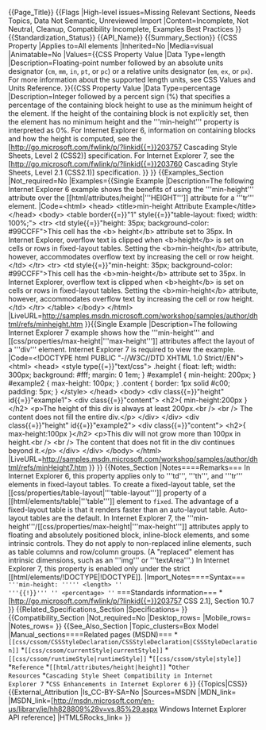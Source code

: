 {{Page_Title}}
{{Flags
|High-level issues=Missing Relevant Sections, Needs Topics, Data Not Semantic, Unreviewed Import
|Content=Incomplete, Not Neutral, Cleanup, Compatibility Incomplete, Examples Best Practices
}}
{{Standardization_Status}}
{{API_Name}}
{{Summary_Section}}
{{CSS Property
|Applies to=All elements
|Inherited=No
|Media=visual
|Animatable=No
|Values={{CSS Property Value
|Data Type=length
|Description=Floating-point number followed by an absolute units designator (<code>cm</code>, <code>mm</code>, <code>in</code>, <code>pt</code>, or <code>pc</code>) or a relative units designator (<code>em</code>, <code>ex</code>, or <code>px</code>). For more information about the supported length units, see CSS Values and Units Reference.
}}{{CSS Property Value
|Data Type=percentage
|Description=Integer followed by a percent sign (%) that specifies a percentage of the containing block height to use as the minimum height of the element. If the height of the containing block is not explicitly set, then the element has no minimum height and the  '''min-height''' property is interpreted as 0%. For Internet Explorer 6, information on containing blocks and how the height is computed, see the [http://go.microsoft.com/fwlink/p/?linkid{{=}}203757 Cascading Style Sheets, Level 2 (CSS2)] specification. For Internet Explorer 7, see the [http://go.microsoft.com/fwlink/p/?linkid{{=}}203760 Cascading Style Sheets, Level 2.1 (CSS2.1)] specification.
}}
}}
{{Examples_Section
|Not_required=No
|Examples={{Single Example
|Description=The following Internet Explorer 6 example shows the benefits of using the '''min-height''' attribute over the [[html/attributes/height|'''HEIGHT''']] attribute for a '''tr''' element.
|Code=&lt;html&gt;
&lt;head&gt;
&lt;title&gt;min-height Attribute Example&lt;/title&gt;
&lt;/head&gt;
&lt;body&gt;
&lt;table border{{=}}"1" style{{=}}"table-layout: fixed; width: 100%;"&gt;
    &lt;tr&gt;
        &lt;td style{{=}}"height: 35px; background-color: #99CCFF"&gt;This cell has the &lt;b&gt;
        height&lt;/b&gt; attribute set to 35px. In Internet Explorer, overflow text is 
        clipped when &lt;b&gt;height&lt;/b&gt; is set on cells or rows in fixed-layout tables. 
        Setting the &lt;b&gt;min-height&lt;/b&gt; attribute, however, accommodates overflow text 
        by increasing the cell or row height.&lt;/td&gt;
    &lt;/tr&gt;
    &lt;tr&gt;
        &lt;td style{{=}}"min-height: 35px; background-color: #99CCFF"&gt;This cell has the
        &lt;b&gt;min-height&lt;/b&gt; attribute set to 35px. In Internet Explorer, overflow 
        text is clipped when &lt;b&gt;height&lt;/b&gt; is set on cells or rows in fixed-layout 
        tables. Setting the &lt;b&gt;min-height&lt;/b&gt; attribute, however, accommodates overflow 
        text by increasing the cell or row height.&lt;/td&gt;
    &lt;/tr&gt;
&lt;/table&gt;
&lt;/body&gt;
&lt;/html&gt;
|LiveURL=http://samples.msdn.microsoft.com/workshop/samples/author/dhtml/refs/minheight.htm
}}{{Single Example
|Description=The following Internet Explorer 7 example shows how the '''min-height''' and [[css/properties/max-height|'''max-height''']] attributes affect the layout of a '''div''' element. Internet Explorer 7 is required to view the example.
|Code=&lt;!DOCTYPE html PUBLIC "-//W3C//DTD XHTML 1.0 Strict//EN"&gt;
&lt;html&gt;
&lt;head&gt;
&lt;style type{{=}}"text/css"&gt;
.height {
    float: left;
    width: 300px;
    background: #fff;
    margin: 0 1em;
}
#example1 {
    min-height: 200px;
}
#example2 {
    max-height: 100px;
}
.content {
    border: 1px solid #c00;
    padding: 5px;
}
&lt;/style&gt;
&lt;/head&gt;
&lt;body&gt;
&lt;div class{{=}}"height" id{{=}}"example1"&gt;
    &lt;div class{{=}}"content"&gt;
        &lt;h2&gt;{ min-height:200px }&lt;/h2&gt;
        &lt;p&gt;The height of this div is always at least 200px.&lt;br /&gt;
        &lt;br /&gt;
        The content does not fill the entire div.&lt;/p&gt;
    &lt;/div&gt;
&lt;/div&gt;
&lt;div class{{=}}"height" id{{=}}"example2"&gt;
    &lt;div class{{=}}"content"&gt;
        &lt;h2&gt;{ max-height:100px }&lt;/h2&gt;
        &lt;p&gt;This div will not grow more than 100px in height.&lt;br /&gt;
        &lt;br /&gt;
        The content that does not fit in the div continues beyond it.&lt;/p&gt;
    &lt;/div&gt;
&lt;/div&gt;
&lt;/body&gt;
&lt;/html&gt;
|LiveURL=http://samples.msdn.microsoft.com/workshop/samples/author/dhtml/refs/minHeight7.htm
}}
}}
{{Notes_Section
|Notes====Remarks===
In Internet Explorer 6, this property applies only to '''td''', '''th''', and '''tr''' elements in fixed-layout tables. To create a fixed-layout table, set the [[css/properties/table-layout|'''table-layout''']] property of a [[html/elements/table|'''table''']] element to <code>fixed</code>. The advantage of a fixed-layout table is that it renders faster than an auto-layout table. Auto-layout tables are the default.
In Internet Explorer 7, the '''min-height'''/[[css/properties/max-height|'''max-height''']] attributes apply to floating and absolutely positioned block, inline-block elements, and some intrinsic controls. They do not apply to non-replaced inline elements, such as table columns and row/column groups. (A "replaced" element has intrinsic dimensions, such as an '''img''' or '''textArea'''.)
In Internet Explorer 7, this property is enabled only under the strict [[html/elements/!DOCTYPE|!DOCTYPE]].
|Import_Notes====Syntax===
<code>'''min-height: '''''
&lt;length&gt;
'' '''{{!}}''' ''
&lt;percentage&gt;
''</code>
===Standards information===
*[http://go.microsoft.com/fwlink/p/?linkid{{=}}203757 CSS 2.1], Section 10.7
}}
{{Related_Specifications_Section
|Specifications=
}}
{{Compatibility_Section
|Not_required=No
|Desktop_rows=
|Mobile_rows=
|Notes_rows=
}}
{{See_Also_Section
|Topic_clusters=Box Model
|Manual_sections====Related pages (MSDN)===
*<code>[[css/cssom/CSSStyleDeclaration/CSSStyleDeclaration|CSSStyleDeclaration]]</code>
*<code>[[css/cssom/currentStyle|currentStyle]]</code>
*<code>[[css/cssom/runtimeStyle|runtimeStyle]]</code>
*<code>[[css/cssom/style|style]]</code>
*<code>Reference</code>
*<code>[[html/attributes/height|height]]</code>
*<code>Other Resources</code>
*<code>Cascading Style Sheet Compatibility in Internet Explorer 7</code>
*<code>CSS Enhancements in Internet Explorer 6</code>
}}
{{Topics|CSS}}
{{External_Attribution
|Is_CC-BY-SA=No
|Sources=MSDN
|MDN_link=
|MSDN_link=[http://msdn.microsoft.com/en-us/library/ie/hh828809%28v=vs.85%29.aspx Windows Internet Explorer API reference]
|HTML5Rocks_link=
}}